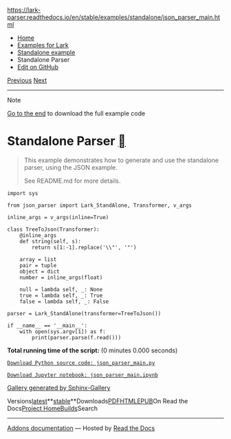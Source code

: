 https://lark-parser.readthedocs.io/en/stable/examples/standalone/json_parser_main.html

- [Home](https://lark-parser.readthedocs.io/en/stable/index.html)
- [Examples for Lark](https://lark-parser.readthedocs.io/en/stable/examples/index.html)
- [Standalone example](https://lark-parser.readthedocs.io/en/stable/examples/standalone/index.html)
- Standalone Parser
- [Edit on GitHub](https://github.com/lark-parser/lark/blob/acfe33d943a1310f3ca26145eb2896bc5c4955c9/docs/examples/standalone/json_parser_main.rst)

[Previous](https://lark-parser.readthedocs.io/en/stable/examples/standalone/index.html "Standalone example") [Next](https://lark-parser.readthedocs.io/en/stable/grammar.html "Grammar Reference")

* * *

Note

[Go to the end](https://lark-parser.readthedocs.io/en/stable/examples/standalone/json_parser_main.html#sphx-glr-download-examples-standalone-json-parser-main-py)
to download the full example code

# Standalone Parser [](https://lark-parser.readthedocs.io/en/stable/examples/standalone/json_parser_main.html\#standalone-parser "Permalink to this heading")

> This example demonstrates how to generate and use the standalone parser,
> using the JSON example.
>
> See README.md for more details.

```
import sys

from json_parser import Lark_StandAlone, Transformer, v_args

inline_args = v_args(inline=True)

class TreeToJson(Transformer):
    @inline_args
    def string(self, s):
        return s[1:-1].replace('\\"', '"')

    array = list
    pair = tuple
    object = dict
    number = inline_args(float)

    null = lambda self, _: None
    true = lambda self, _: True
    false = lambda self, _: False

parser = Lark_StandAlone(transformer=TreeToJson())

if __name__ == '__main__':
    with open(sys.argv[1]) as f:
        print(parser.parse(f.read()))

```

**Total running time of the script:** (0 minutes 0.000 seconds)

[`Download Python source code: json_parser_main.py`](https://lark-parser.readthedocs.io/en/stable/_downloads/55c526745700131cb7096e508b392be7/json_parser_main.py)

[`Download Jupyter notebook: json_parser_main.ipynb`](https://lark-parser.readthedocs.io/en/stable/_downloads/222c07e0396620c7fabb1da7fda69ca9/json_parser_main.ipynb)

[Gallery generated by Sphinx-Gallery](https://sphinx-gallery.github.io/)

Versions[latest](https://lark-parser.readthedocs.io/en/latest/examples/standalone/json_parser_main.html)**[stable](https://lark-parser.readthedocs.io/en/stable/examples/standalone/json_parser_main.html)**Downloads[PDF](https://lark-parser.readthedocs.io/_/downloads/en/stable/pdf/)[HTML](https://lark-parser.readthedocs.io/_/downloads/en/stable/htmlzip/)[EPUB](https://lark-parser.readthedocs.io/_/downloads/en/stable/epub/)On Read the Docs[Project Home](https://app.readthedocs.org/projects/lark-parser/?utm_source=lark-parser&utm_content=flyout)[Builds](https://app.readthedocs.org/projects/lark-parser/builds/?utm_source=lark-parser&utm_content=flyout)Search

* * *

[Addons documentation](https://docs.readthedocs.io/page/addons.html?utm_source=lark-parser&utm_content=flyout) ― Hosted by
[Read the Docs](https://about.readthedocs.com/?utm_source=lark-parser&utm_content=flyout)
